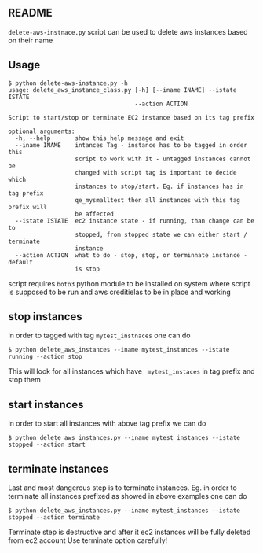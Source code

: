 ## README
```delete-aws-instnace.py``` script can be used to delete aws instances based on their name
## Usage
```
$ python delete-aws-instance.py -h
usage: delete_aws_instance_class.py [-h] [--iname INAME] --istate ISTATE
                                    --action ACTION

Script to start/stop or terminate EC2 instance based on its tag prefix

optional arguments:
  -h, --help       show this help message and exit
  --iname INAME    intances Tag - instance has to be tagged in order this
                   script to work with it - untagged instances cannot be
                   changed with script tag is important to decide which
                   instances to stop/start. Eg. if instances has in tag prefix
                   qe_mysmalltest then all instances with this tag prefix will
                   be affected
  --istate ISTATE  ec2 instance state - if running, than change can be to
                   stopped, from stopped state we can either start / terminate
                   instance
  --action ACTION  what to do - stop, stop, or terminnate instance - default
                   is stop

```

script requires ```boto3``` python module to be installed on system where script is supposed to be run
and aws creditielas to be in place and working

## stop instances

in order to tagged with tag ```mytest_instnaces``` one can do

```
$ python delete_aws_instances --iname mytest_instances --istate running --action stop
```
This will look for all instances which have  ``` mytest_instaces```  in tag prefix and stop them

## start instances

in order to start all instances with above tag prefix we can do
```
$ python delete_aws_instances.py --iname mytest_instances --istate stopped --action start
```
## terminate instances

Last and most dangerous step is to terminate instances. Eg. in order to terminate all instances
prefixed as showed in above examples one can do
```
$ python delete_aws_instances.py --iname mytest_instances --istate stopped --action terminate
```
Terminate step is destructive and after it ec2 instances will be fully deleted from ec2 account
Use terminate option carefully!
